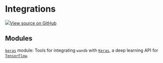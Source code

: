 # Integrations

[![](https://www.tensorflow.org/images/GitHub-Mark-32px.png)View source on GitHub](https://www.github.com/wandb/client/tree/v0.10.31.dev1/wandb/__init__.py)

## Modules

[`keras`](keras/) module: Tools for integrating `wandb` with [`Keras`](https://keras.io/), a deep learning API for [`TensorFlow`](https://www.tensorflow.org/).

